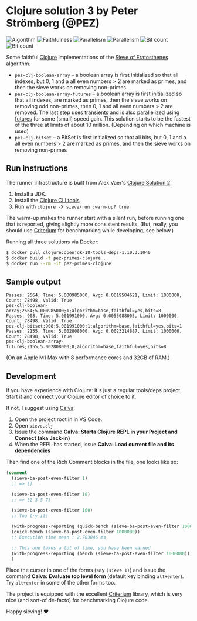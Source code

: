 # Clojure solution 3 by Peter Strömberg (@PEZ)

![Algorithm](https://img.shields.io/badge/Algorithm-base-green)
![Faithfulness](https://img.shields.io/badge/Faithful-yes-green)
![Parallelism](https://img.shields.io/badge/Parallel-yes-green)
![Parallelism](https://img.shields.io/badge/Parallel-no-green)
![Bit count](https://img.shields.io/badge/Bits-8-yellowgreen)
![Bit count](https://img.shields.io/badge/Bits-1-green)

Some faithful [Clojure](https://clojure.org/) implementations of
the [Sieve of Eratosthenes](https://en.wikipedia.org/wiki/Sieve_of_Eratosthenes)
algorithm.

* `pez-clj-boolean-array` – a boolean array is first initialized so that all indexes, but 0, 1 and a all even numbers > 2 are marked as primes, and then the sieve works on removing non-primes
* `pez-clj-boolean-array-futures` – a boolean array is first initialized so that all indexes, are marked as primes, then the sieve works on removing odd non-primes, then 0, 1 and all even numbers > 2 are removed. The last step uses [transients](https://clojure.org/reference/transients) and is also parallelized using [futures](https://clojure.org/about/concurrent_programming) for some (small) speed gain. This solution starts to be the fastest of the three at limits of about 10 million. (Depending on which machine is used)
* `pez-clj-bitset` – a BitSet is first initialized so that all bits, but 0, 1 and a all even numbers > 2 are marked as primes, and then the sieve works on removing non-primes

## Run instructions

The runner infrastructure is built from Alex Vaer's [Clojure Solution 2](https://github.com/PlummersSoftwareLLC/Primes/tree/drag-race/PrimeClojure/solution_2).

1. Install a JDK.
2. Install the [Clojure CLI tools](https://clojure.org/guides/getting_started#_clojure_installer_and_cli_tools).
3. Run with `clojure -X sieve/run :warm-up? true`

The warm-up makes the runner start with a silent run, before running one that is reported, giving slightly more consistent results. (But, really, you should use [Criterium](https://github.com/hugoduncan/criterium) for benchmarking while developing, see below.)

Running all three solutions via Docker:

```sh
$ docker pull clojure:openjdk-18-tools-deps-1.10.3.1040
$ docker build -t pez-primes-clojure .
$ docker run --rm -it pez-primes-clojure
```

## Sample output

```
Passes: 2564, Time: 5.000985000, Avg: 0.0019504621, Limit: 1000000, Count: 78498, Valid: True
pez-clj-boolean-array;2564;5.000985000;1;algorithm=base,faithful=yes,bits=8
Passes: 908, Time: 5.001991000, Avg: 0.0055088005, Limit: 1000000, Count: 78498, Valid: True
pez-clj-bitset;908;5.001991000;1;algorithm=base,faithful=yes,bits=1
Passes: 2155, Time: 5.002808000, Avg: 0.0023214887, Limit: 1000000, Count: 78498, Valid: True
pez-clj-boolean-array-futures;2155;5.002808000;8;algorithm=base,faithful=yes,bits=8
```

(On an Apple M1 Max with 8 performance cores and 32GB of RAM.)

## Development

If you have experience with Clojure: It's just a regular tools/deps project. Start it and connect your Clojure editor of choice to it.

If not, I suggest using [Calva](https://calva.io):

1. Open the project root in in VS Code.
1. Open `sieve.clj`
1. Issue the command **Calva: Starta Clojure REPL in your Project and Connect (aka Jack-in)**
1. When the REPL has started, issue **Calva: Load current file and its dependencies**

Then find one of the Rich Comment blocks in the file, one looks like so:

```clojure
(comment
  (sieve-ba-post-even-filter 1)
  ;; => []

  (sieve-ba-post-even-filter 10)
  ;; => [2 3 5 7]

  (sieve-ba-post-even-filter 100)
  ;; You try it!

  (with-progress-reporting (quick-bench (sieve-ba-post-even-filter 1000000)))
  (quick-bench (sieve-ba-post-even-filter 1000000))
  ;; Execution time mean : 2.703046 ms

  ;; This one takes a lot of time, you have been warned
  (with-progress-reporting (bench (sieve-ba-post-even-filter 1000000)))
  )
```

Place the cursor in one of the forms (say `(sieve 1)`) and issue the command **Calva: Evaluate top level form** (default key binding `alt+enter`). Try `alt+enter` in some of the other forms too.

The project is equipped with the excellent [Criterium](https://github.com/hugoduncan/criterium) library, which is very nice (and sort-of de-facto) for benchmarking Clojure code.

Happy sieving! ♥️